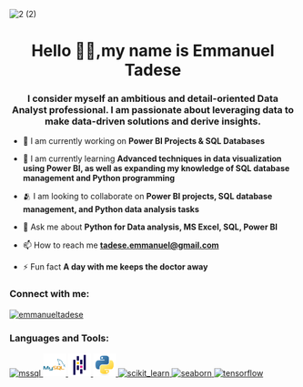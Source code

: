 ![2 (2)](https://github.com/Tadeshee/Tadeshee/assets/124716537/279b29cc-e18d-4374-9240-c0e9ab1b2fb0)
<h1 align="center">Hello 👋🤪,my name is Emmanuel Tadese</h1>
<h3 align="center">I consider myself an ambitious and detail-oriented Data Analyst professional. I am passionate about leveraging data to make data-driven solutions and derive insights.</h3>

- 🔭 I am currently working on **Power BI Projects & SQL Databases**

- 🌱 I am currently learning **Advanced techniques in data visualization using Power BI, as well as expanding my knowledge of SQL database management and Python programming**

- 🫂 I am looking to collaborate on **Power BI projects, SQL database management, and Python data analysis tasks**

- 💬 Ask me about **Python for Data analysis, MS Excel, SQL, Power BI**

- 📫 How to reach me **tadese.emmanuel@gmail.com**

- ⚡ Fun fact **A day with me keeps the doctor away**

<h3 align="left">Connect with me:</h3>
<p align="left">
<a href="https://linkedin.com/in/emmanueltadese" target="blank"><img align="center" src="https://raw.githubusercontent.com/rahuldkjain/github-profile-readme-generator/master/src/images/icons/Social/linked-in-alt.svg" alt="emmanueltadese" height="30" width="40" /></a>
</p>

<h3 align="left">Languages and Tools:</h3>
<p align="left"> <a href="https://www.microsoft.com/en-us/sql-server" target="_blank" rel="noreferrer"> <img src="https://www.svgrepo.com/show/303229/microsoft-sql-server-logo.svg" alt="mssql" width="40" height="40"/> </a> <a href="https://www.mysql.com/" target="_blank" rel="noreferrer"> <img src="https://raw.githubusercontent.com/devicons/devicon/master/icons/mysql/mysql-original-wordmark.svg" alt="mysql" width="40" height="40"/> </a> <a href="https://pandas.pydata.org/" target="_blank" rel="noreferrer"> <img src="https://raw.githubusercontent.com/devicons/devicon/2ae2a900d2f041da66e950e4d48052658d850630/icons/pandas/pandas-original.svg" alt="pandas" width="40" height="40"/> </a> <a href="https://www.python.org" target="_blank" rel="noreferrer"> <img src="https://raw.githubusercontent.com/devicons/devicon/master/icons/python/python-original.svg" alt="python" width="40" height="40"/> </a> <a href="https://scikit-learn.org/" target="_blank" rel="noreferrer"> <img src="https://upload.wikimedia.org/wikipedia/commons/0/05/Scikit_learn_logo_small.svg" alt="scikit_learn" width="40" height="40"/> </a> <a href="https://seaborn.pydata.org/" target="_blank" rel="noreferrer"> <img src="https://seaborn.pydata.org/_images/logo-mark-lightbg.svg" alt="seaborn" width="40" height="40"/> </a> <a href="https://www.tensorflow.org" target="_blank" rel="noreferrer"> <img src="https://www.vectorlogo.zone/logos/tensorflow/tensorflow-icon.svg" alt="tensorflow" width="40" height="40"/> </a> </p>
